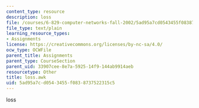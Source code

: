 ```yaml
---
content_type: resource
description: loss
file: /courses/6-829-computer-networks-fall-2002/5ad95a7cd0543455f0838737522315c5_loss.awk
file_type: text/plain
learning_resource_types:
- Assignments
license: https://creativecommons.org/licenses/by-nc-sa/4.0/
ocw_type: OCWFile
parent_title: Assignments
parent_type: CourseSection
parent_uid: 33907cee-8e7a-5925-14f9-144ab9914aeb
resourcetype: Other
title: loss.awk
uid: 5ad95a7c-d054-3455-f083-8737522315c5
---
```

loss